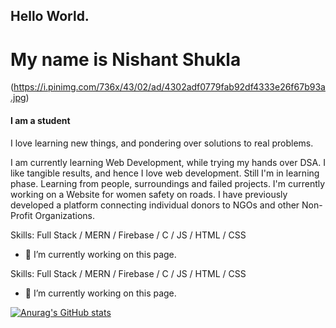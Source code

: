 ## Hello World.

# My name is Nishant Shukla


(https://i.pinimg.com/736x/43/02/ad/4302adf0779fab92df4333e26f67b93a.jpg)
#### I am a student
I love learning new things, and pondering over solutions to real problems.

I am currently learning Web Development, while trying my hands over DSA.
I like tangible results, and hence I love web development. Still I'm in learning phase. Learning from people, surroundings and failed projects.
I'm currently working on a Website for women safety on roads. 
I have previously developed a platform connecting individual donors to NGOs and other Non-Profit Organizations.


Skills: Full Stack / MERN / Firebase / C / JS / HTML / CSS

- 🔭 I’m currently working on this page. 





Skills: Full Stack / MERN / Firebase / C / JS / HTML / CSS

- 🔭 I’m currently working on this page. 





[![Anurag's GitHub stats](https://github-readme-stats.vercel.app/api?username=niscollect)](https://github.com/anuraghazra/github-readme-stats)


<!--
**niscollect/niscollect** is a ✨ _special_ ✨ repository because its `README.md` (this file) appears on your GitHub profile.

Here are some ideas to get you started:

- 🔭 I’m currently working on ...
- 🌱 I’m currently learning ...
- 👯 I’m looking to collaborate on ...
- 🤔 I’m looking for help with ...
- 💬 Ask me about ...
- 📫 How to reach me: ...
- 😄 Pronouns: ...
- ⚡ Fun fact: ...
-->
